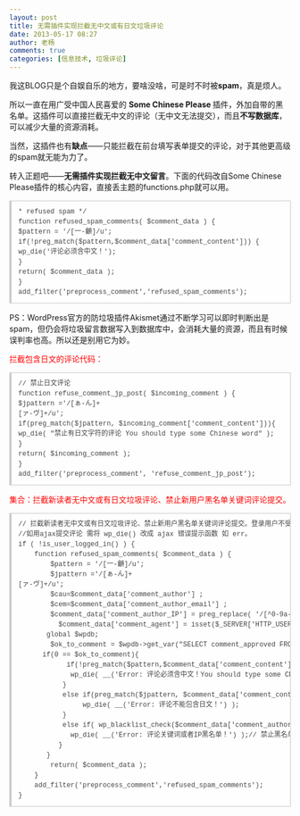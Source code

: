 ```yaml
---
layout: post
title: 无需插件实现拦截无中文或有日文垃圾评论
date: 2013-05-17 08:27
author: 老杨
comments: true
categories: [信息技术, 垃圾评论]
---
```

我这BLOG只是个自娱自乐的地方，要啥没啥，可是时不时被<strong>spam</strong>，真是烦人。

所以一直在用广受中国人民喜爱的 <strong>Some Chinese Please </strong>插件，外加自带的黑名单。这插件可以直接拦截无中文的评论（无中文无法提交），而且<strong>不写数据库</strong>，可以减少大量的资源消耗。

<!--more-->


当然，这插件也有<strong>缺点</strong>——只能拦截在前台填写表单提交的评论，对于其他更高级的spam就无能为力了。

转入正题吧——<strong>无需插件实现拦截无中文留言</strong>。下面的代码改自Some Chinese Please插件的核心内容，直接丢主题的functions.php就可以用。

<pre style="margin:15px 0;font:100 12px/18px monaco, andale mono, courier new;padding:10px 12px;border:#ccc 1px solid;border-left-width:4px;background-color:#fefefe;box-shadow:0 0 4px #eee;word-break:break-all;word-wrap:break-word;color:#444">* refused spam */    <br>function refused_spam_comments( $comment_data ) {    <br>$pattern = '/[一-龥]/u';    <br>if(!preg_match($pattern,$comment_data['comment_content'])) {    <br>wp_die('评论必须含中文！');    <br>}    <br>return( $comment_data );    <br>}    <br>add_filter('preprocess_comment','refused_spam_comments');   </pre>

PS：WordPress官方的防垃圾插件Akismet通过不断学习可以即时判断出是spam，但仍会将垃圾留言数据写入到数据库中，会消耗大量的资源，而且有时候误判率也高。所以还是别用它为妙。

<span style = "color:red;">拦截包含日文的评论代码：</span>

<pre style="margin:15px 0;font:100 12px/18px monaco, andale mono, courier new;padding:10px 12px;border:#ccc 1px solid;border-left-width:4px;background-color:#fefefe;box-shadow:0 0 4px #eee;word-break:break-all;word-wrap:break-word;color:#444">// 禁止日文评论<br>function refuse_comment_jp_post( $incoming_comment ) {<br>$jpattern ='/[ぁ-ん]+
[ァ-ヴ]+/u';<br>if(preg_match($jpattern, $incoming_comment['comment_content'])){<br>wp_die( "禁止有日文字符的评论 You should type some Chinese word" );<br>}<br>return( $incoming_comment );<br>}<br>add_filter('preprocess_comment', 'refuse_comment_jp_post');</pre>

<span style = "color:red;">集合：拦截新读者无中文或有日文垃圾评论、禁止新用户黑名单关键词评论提交。</span>

<pre style="margin:15px 0;font:100 12px/18px monaco, andale mono, courier new;padding:10px 12px;border:#ccc 1px solid;border-left-width:4px;background-color:#fefefe;box-shadow:0 0 4px #eee;word-break:break-all;word-wrap:break-word;color:#444">// 拦截新读者无中文或有日文垃圾评论、禁止新用户黑名单关键词评论提交。登录用户不受影响。<br>//如用ajax提交评论 需将 wp_die() 改成 ajax 错误提示函数 如 err。<br>if ( !is_user_logged_in() ) {<br>    function refused_spam_comments( $comment_data ) {<br>        $pattern = '/[一-龥]/u';<br>        $jpattern ='/[ぁ-ん]+
[ァ-ヴ]+/u';<br>        $cau=$comment_data['comment_author'] ;<br>		$cem=$comment_data['comment_author_email'] ;<br>		$comment_data['comment_author_IP'] = preg_replace( '/[^0-9a-fA-F:., ]/', "",$_SERVER['REMOTE_ADDR'] );<br>   		$comment_data['comment_agent'] = isset($_SERVER['HTTP_USER_AGENT'] ) ? substr($_SERVER['HTTP_USER_AGENT'], 0, 254 ) : "";<br>		global $wpdb;<br>        $ok_to_comment = $wpdb-&gt;get_var("SELECT comment_approved FROM $wpdb-&gt;comments WHERE comment_author = '$cau' AND comment_author_email = '$cem' and comment_approved = '1' LIMIT 1");<br>	    if(0 == $ok_to_comment){<br>	        if(!preg_match($pattern,$comment_data['comment_content'])) { // 禁止无中文评论<br>	            wp_die( __('Error: 评论必须含中文！You should type some Chinese word (like “你好”) in your comment to pass the spam-check！') );<br>	        }<br>	        else if(preg_match($jpattern, $comment_data['comment_content'])){  // 禁止日文评论<br>	    		wp_die( __('Error: 评论不能包含日文！') );<br>	    	}<br>	    	else if( wp_blacklist_check($comment_data['comment_author'],$comment_data['comment_author_email'],$comment_data['comment_author_url'], $comment_data['comment_content'], $comment_data['comment_author_IP'], $comment_data['comment_agent'] )){<br>		        wp_die( __('Error: 评论关键词或者IP黑名单！') );// 禁止黑名单提交评论 <br>		    }<br>	    }<br>        return( $comment_data );<br>    }<br>    add_filter('preprocess_comment','refused_spam_comments');<br>}</pre>
